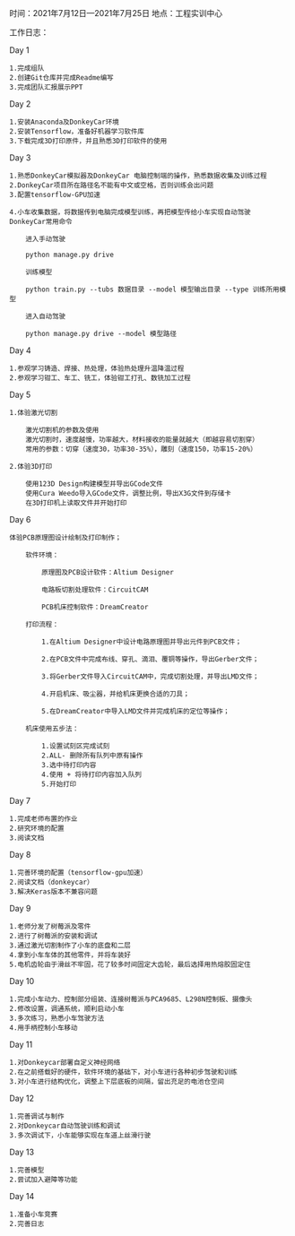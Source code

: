 时间：2021年7月12日—2021年7月25日
地点：工程实训中心

工作日志：

Day 1

	1.完成组队
	2.创建Git仓库并完成Readme编写
	3.完成团队汇报展示PPT

Day 2

	1.安装Anaconda及DonkeyCar环境
	2.安装Tensorflow，准备好机器学习软件库
	3.下载完成3D打印原件，并且熟悉3D打印软件的使用

Day 3

	1.熟悉DonkeyCar模拟器及DonkeyCar 电脑控制端的操作，熟悉数据收集及训练过程
	2.DonkeyCar项目所在路径名不能有中文或空格，否则训练会出问题
	3.配置tensorflow-GPU加速
	
	4.小车收集数据，将数据传到电脑完成模型训练，再把模型传给小车实现自动驾驶
	DonkeyCar常用命令
	
		进入手动驾驶

		python manage.py drive

		训练模型

		python train.py --tubs 数据目录 --model 模型输出目录 --type 训练所用模型

		进入自动驾驶

		python manage.py drive --model 模型路径

Day 4

	1.参观学习铸造、焊接、热处理，体验热处理升温降温过程
	2.参观学习钳工、车工、铣工，体验钳工打孔、数铣加工过程
	
Day 5

	1.体验激光切割
	
		激光切割机的参数及使用
		激光切割时，速度越慢，功率越大，材料接收的能量就越大（即越容易切割穿）
		常用的参数：切穿（速度30，功率30-35%），雕刻（速度150，功率15-20%）

	2.体验3D打印
	
		使用123D Design构建模型并导出GCode文件
		使用Cura Weedo导入GCode文件，调整比例，导出X3G文件到存储卡
		在3D打印机上读取文件并开始打印

Day 6

	体验PCB原理图设计绘制及打印制作；
	
		软件环境：
		
			原理图及PCB设计软件：Altium Designer 

			电路板切割处理软件：CircuitCAM 

			PCB机床控制软件：DreamCreator

		打印流程：

			1.在Altium Designer中设计电路原理图并导出元件到PCB文件；

			2.在PCB文件中完成布线、穿孔、滴泪、覆铜等操作，导出Gerber文件；

			3.将Gerber文件导入CircuitCAM中，完成切割处理，并导出LMD文件；

			4.开启机床、吸尘器，并给机床更换合适的刀具；

			5.在DreamCreator中导入LMD文件并完成机床的定位等操作；

		机床使用五步法：

			1.设置试刻区完成试刻
			2.ALL- 删除所有队列中原有操作
			3.选中待打印内容
			4.使用 + 将待打印内容加入队列
			5.开始打印

Day 7

	1.完成老师布置的作业
	2.研究环境的配置
	3.阅读文档

Day 8

	1.完善环境的配置（tensorflow-gpu加速）
	2.阅读文档（donkeycar）
	3.解决Keras版本不兼容问题

Day 9

	1.老师分发了树莓派及零件
	2.进行了树莓派的安装和调试
	3.通过激光切割制作了小车的底盘和二层
	4.拿到小车车体的其他零件，并将车装好
	5.电机齿轮由于滑丝不牢固，花了较多时间固定大齿轮，最后选择用热熔胶固定住
	
Day 10
	
    1.完成小车动力、控制部分组装、连接树莓派与PCA9685、L298N控制板、摄像头
    2.修改设置，调通系统，顺利启动小车
    3.多次练习，熟悉小车驾驶方法
    4.用手柄控制小车移动

Day 11
	
    1.对Donkeycar部署自定义神经网络
    2.在之前搭载好的硬件，软件环境的基础下，对小车进行各种初步驾驶和训练
	3.对小车进行结构优化，调整上下层底板的间隔，留出充足的电池仓空间
	
Day 12

    1.完善调试与制作
    2.对Donkeycar自动驾驶训练和调试
    3.多次调试下，小车能够实现在车道上丝滑行驶

Day 13

	1.完善模型
	2.尝试加入避障等功能

Day 14

	1.准备小车竞赛
	2.完善日志





